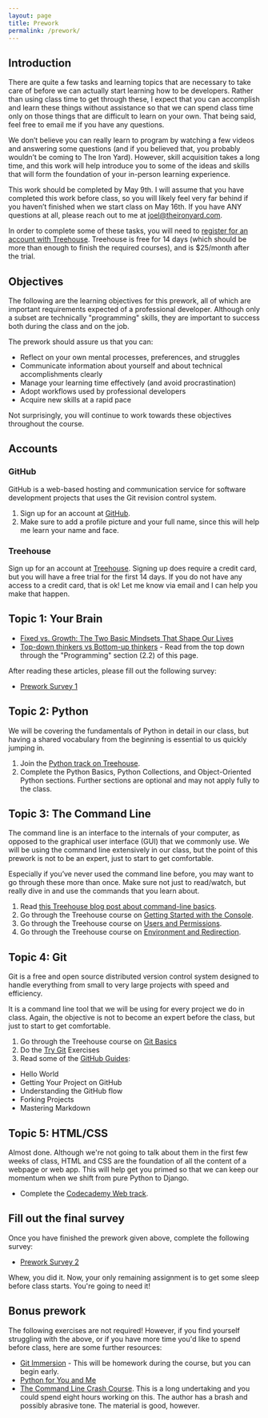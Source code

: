```yaml
---
layout: page
title: Prework
permalink: /prework/
---
```


<div id="toc"></div>

## Introduction

There are quite a few tasks and learning topics that are necessary to take care of before we can actually start
learning how to be developers. Rather than using class time to get through these, I expect that you can accomplish
and learn these things without assistance so that we can spend class time only on those things that are difficult
to learn on your own. That being said, feel free to email me if you have any questions.

We don’t believe you can really learn to program by watching a few videos and answering some questions (and if you
believed that, you probably wouldn’t be coming to The Iron Yard). However, skill acquisition takes a long time, and
this work will help introduce you to some of the ideas and skills that will form the foundation of your in-person
learning experience.

This work should be completed by May 9th. I will assume that you have completed this work before class, so you will
likely feel very far behind if you haven’t finished when we start class on May 16th. If you have ANY questions at all,
please reach out to me at joel@theironyard.com.

In order to complete some of these tasks, you will need to [register for an account with Treehouse](http://referrals.trhou.se/joeltaddei). Treehouse is free for 14 days (which should be more than enough to finish the required courses), and is $25/month after the trial.

## Objectives

The following are the learning objectives for this prework, all of which are important requirements expected of a
professional developer. Although only a subset are technically "programming" skills, they are  important to success
both during the class and on the job.

The prework should assure us that you can:

* Reflect on your own mental processes, preferences, and struggles
* Communicate information about yourself and about technical accomplishments clearly
* Manage your learning time effectively (and avoid procrastination)
* Adopt workflows used by professional developers
* Acquire new skills at a rapid pace

Not surprisingly, you will continue to work towards these objectives throughout the course.

## Accounts

### GitHub

GitHub is a web-based hosting and communication service for software development projects that uses the Git revision
control system.

1. Sign up for an account at [GitHub](https://github.com/).
2. Make sure to add a profile picture and your full name, since this will help me learn your name and face.

### Treehouse

Sign up for an account at [Treehouse](http://referrals.trhou.se/joeltaddei). Signing up does require a credit card,
but you will have a free trial for the first 14 days. If you do not have any access to a credit card, that is ok! Let
me know via email and I can help you make that happen.

## Topic 1: Your Brain

* [Fixed vs. Growth: The Two Basic Mindsets That Shape Our Lives](http://www.brainpickings.org/2014/01/29/carol-dweck-mindset/)
* [Top-down thinkers vs Bottom-up thinkers](http://en.wikipedia.org/wiki/Top-down_and_bottom-up_design) - Read from the top down through the "Programming" section (2.2) of this page.

After reading these articles, please fill out the following survey:

* [Prework Survey 1](https://docs.google.com/forms/d/1mgYEYxS2FXvLNV9upkthUsl2t7cowUbS8OyfZ-AlbM4/viewform)

## Topic 2: Python

We will be covering the fundamentals of Python in detail in our class, but having a shared vocabulary from the
beginning is essential to us quickly jumping in.

1. Join the [Python track on Treehouse](http://teamtreehouse.com/tracks/learn-python).
1. Complete the Python Basics, Python Collections, and Object-Oriented Python sections. Further sections are optional
and may not apply fully to the class.

## Topic 3: The Command Line

The command line is an interface to the internals of your computer, as opposed to the graphical user interface (GUI)
that we commonly use. We will be using the command line extensively in our class, but the point of this prework is
not to be an expert, just to start to get comfortable.

Especially if you’ve never used the command line before, you may want to go through these more than once. Make sure
not just to read/watch, but really dive in and use the commands that you learn about.

1. Read [this Treehouse blog post about command-line basics](http://blog.teamtreehouse.com/introduction-to-the-mac-os-x-command-line).
1. Go through the Treehouse course on [Getting Started with the Console](http://teamtreehouse.com/library/console-foundations#getting-started-with-the-console).
1. Go through the Treehouse course on [Users and Permissions](http://teamtreehouse.com/library/console-foundations#users-and-permissions).
1. Go through the Treehouse course on [Environment and Redirection](http://teamtreehouse.com/library/programming/console-foundations#environment-and-redirection).

## Topic 4: Git

Git is a free and open source distributed version control system designed to handle everything from small to very
large projects with speed and efficiency.

It is a command line tool that we will be using for every project we do in class. Again, the objective is not to
become an expert before the class, but just to start to get comfortable.

1. Go through the Treehouse course on [Git Basics](http://teamtreehouse.com/library/git-basics)
2. Do the [Try Git](https://try.github.io/levels/1/challenges/1) Exercises
3. Read some of the [GitHub Guides](https://guides.github.com/):
  * Hello World
  * Getting Your Project on GitHub
  * Understanding the GitHub flow
  * Forking Projects
  * Mastering Markdown

## Topic 5: HTML/CSS

Almost done.  Although we're not going to talk about them in the first few weeks of class, HTML and CSS are the
foundation of all the content of a webpage or web app. This will help get you primed so that we can keep our
momentum when we shift from pure Python to Django.

* Complete the [Codecademy Web track](http://www.codecademy.com/en/tracks/web).

## Fill out the final survey

Once you have finished the prework given above, complete the following survey:

* [Prework Survey 2](https://docs.google.com/forms/d/1gBmgjmj0Bf8_58koIyxc7mTOk4XGFznEfq1DEwO-l_o/viewform)

Whew, you did it. Now, your only remaining assignment is to get some sleep before class starts. You're going to need it!

## Bonus prework

The following exercises are not required! However, if you find yourself struggling with the above, or if you have more
time you'd like to spend before class, here are some further resources:

- [Git Immersion](http://gitimmersion.com/) - This will be homework during the course, but you can begin early.
- [Python for You and Me](http://pymbook.readthedocs.org/en/py3/)
- [The Command Line Crash Course](http://cli.learncodethehardway.org/book/). This is a long undertaking and you could spend eight hours working on this. The author has a brash and possibly abrasive tone. The material is good, however.
